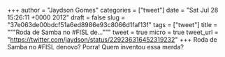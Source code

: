 
+++
author = "Jaydson Gomes"
categories = ["tweet"]
date = "Sat Jul 28 15:26:11 +0000 2012"
draft = false
slug = "37e063de00bdcf51a6ed8986e93c8066d1faf13f"
tags = ["tweet"]
title = """Roda de Samba no #FISL de..."""
tweet = true
micro = true
tweet_url = "https://twitter.com/jaydson/status/229236316452319232"
+++
Roda de Samba no #FISL denovo? Porra! Quem inventou essa merda?
